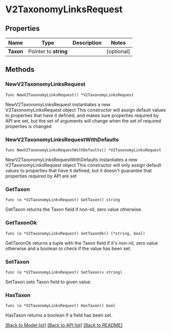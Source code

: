 # V2TaxonomyLinksRequest

## Properties

Name | Type | Description | Notes
------------ | ------------- | ------------- | -------------
**Taxon** | Pointer to **string** |  | [optional] 

## Methods

### NewV2TaxonomyLinksRequest

`func NewV2TaxonomyLinksRequest() *V2TaxonomyLinksRequest`

NewV2TaxonomyLinksRequest instantiates a new V2TaxonomyLinksRequest object
This constructor will assign default values to properties that have it defined,
and makes sure properties required by API are set, but the set of arguments
will change when the set of required properties is changed

### NewV2TaxonomyLinksRequestWithDefaults

`func NewV2TaxonomyLinksRequestWithDefaults() *V2TaxonomyLinksRequest`

NewV2TaxonomyLinksRequestWithDefaults instantiates a new V2TaxonomyLinksRequest object
This constructor will only assign default values to properties that have it defined,
but it doesn't guarantee that properties required by API are set

### GetTaxon

`func (o *V2TaxonomyLinksRequest) GetTaxon() string`

GetTaxon returns the Taxon field if non-nil, zero value otherwise.

### GetTaxonOk

`func (o *V2TaxonomyLinksRequest) GetTaxonOk() (*string, bool)`

GetTaxonOk returns a tuple with the Taxon field if it's non-nil, zero value otherwise
and a boolean to check if the value has been set.

### SetTaxon

`func (o *V2TaxonomyLinksRequest) SetTaxon(v string)`

SetTaxon sets Taxon field to given value.

### HasTaxon

`func (o *V2TaxonomyLinksRequest) HasTaxon() bool`

HasTaxon returns a boolean if a field has been set.


[[Back to Model list]](../README.md#documentation-for-models) [[Back to API list]](../README.md#documentation-for-api-endpoints) [[Back to README]](../README.md)


